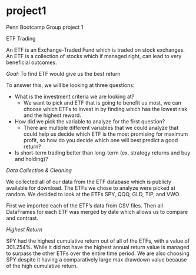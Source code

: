 # project1
Penn Bootcamp Group project 1

ETF Trading

An ETF is an Exchange-Traded Fund which is traded on stock exchanges. An ETF is a collection of stocks which if managed right, can lead to very beneficial outcomes.

*Goal:* To find ETF would give us the best return

To answer this, we will be looking at three questions:

* What is the investment criteria we are looking at?
  * We want to pick and ETF that is going to benefit us most, we can choose which ETFs to invest in by finding which has the lowest risk and the highest reward.
* How did we pick the variable to analyze for the first question?
  * There are multiple different variables that we could analyze that could help us decide which ETF is the most promising for maximum profit, so how do you decide which one will best predict a good return?
* Is short-term trading better than long-term (ex. strategy returns and buy and holding)?

*Data Collection & Cleaning*

We collected all of our data from the ETF database which is publicly available for download. The ETFs we chose to analyze were picked at random. We decided to look at the ETFs SPY, QQQ, GLD, TIP, and VWO.

First we imported each of the ETF’s data from CSV files. Then all DataFrames for each ETF was merged by date which allows us to compare and contrast.

*Highest Return*

SPY had the highest cumulative return out of all of the ETFs, with a value of 301.254%. While it did not have the highest annual return value is managed to surpass the other ETFs over the entire time period. We are also choosing SPY despite it having a comparatively large max drawdown value because of the high cumulative return.
